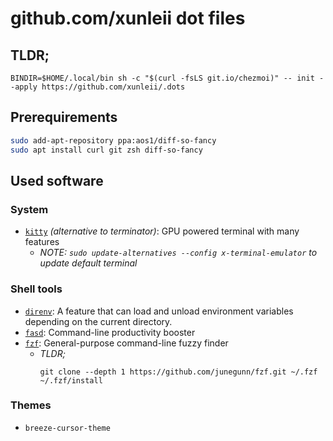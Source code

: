 # github.com/xunleii dot files

## TLDR;

```
BINDIR=$HOME/.local/bin sh -c "$(curl -fsLS git.io/chezmoi)" -- init --apply https://github.com/xunleii/.dots
```

## Prerequirements

```bash
sudo add-apt-repository ppa:aos1/diff-so-fancy
sudo apt install curl git zsh diff-so-fancy
```

## Used software 

### System

- [`kitty`](https://sw.kovidgoyal.net/kitty/) *(alternative to terminator)*: GPU powered terminal with many features
  - *NOTE: `sudo update-alternatives --config x-terminal-emulator` to update default terminal*

### Shell tools

- [`direnv`](https://direnv.net/): A feature that can load and unload environment variables depending on the current directory.
- [`fasd`](https://github.com/clvv/fasd): Command-line productivity booster
- [`fzf`](https://github.com/junegunn/fzf): General-purpose command-line fuzzy finder
  - *TLDR;*
    ```
    git clone --depth 1 https://github.com/junegunn/fzf.git ~/.fzf
    ~/.fzf/install
    ```

### Themes
- `breeze-cursor-theme`
